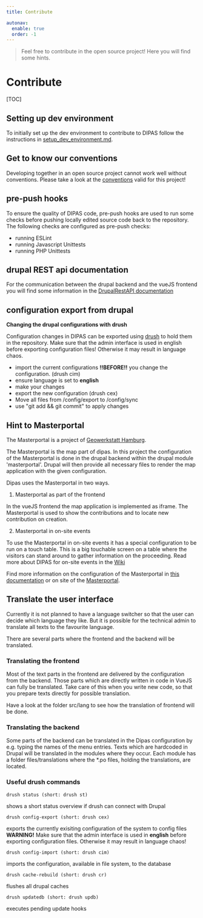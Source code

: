 ```yaml
---
title: Contribute

autonav:
  enable: true
  order: -1
---
```


> Feel free to contribute in the open source project! Here you will find some hints.

# Contribute

[TOC]

## Setting up dev environment #
To initially set up the dev environment to contribute to DIPAS follow the instructions in [setup_dev_environment.md](setup_dev_environment.md).

## Get to know our conventions #
Developing together in an open source project cannot work well without conventions. Please take a look at the [conventions](conventions.md) valid for this project!

## pre-push hooks
To ensure the quality of DIPAS code, pre-push hooks are used to run some checks before pushing locally edited source code back to the repository.
The following checks are configured as pre-push checks:

- running ESLint
- running Javascript Unittests
- running PHP Unittests

## drupal REST api documentation #
For the communication between the drupal backend and the vueJS frontend you will find some information in the [DrupalRestAPI documentation](DrupalRestAPI.md)

## configuration export from drupal #
**Changing the drupal configurations with drush**

Configuration changes in DIPAS can be exported using [drush](setup_dev_environment.md#useful-drush-commands) to hold them in the repository.
Make sure that the admin interface is used in english before exporting configuration files! Otherwise it may result in language chaos.

- import the current configurations **!!BEFORE!!** you change the configuration. (drush cim)
- ensure language is set to **english**
- make your changes
- export the new configuration (drush cex)
- Move all files from /config/export to /config/sync
- use "git add && git commit" to apply changes


## Hint to Masterportal #
The Masterportal is a project of [Geowerkstatt Hamburg](https://www.hamburg.de/geowerkstatt/).

The Masterportal is the map part of dipas. In this project the configuration of the Masterportal is done in the drupal backend within the drupal module 'masterportal'.
Drupal will then provide all necessary files to render the map application with the given configuration.

Dipas uses the Masterportal in two ways.

1. Masterportal as part of the frontend

In the vueJS frontend the map application is implemented as iframe.
The Masterportal is used to show the contributions and to locate new contribution on creation.

2. Masterportal in on-site events

To use the Masterportal in on-site events it has a special configuration to be run on a touch table.
This is a big touchable screen on a table where the visitors can stand around to gather information on the proceeding.
Read more about DIPAS for on-site events in the [Wiki](https://wiki.dipas.org/index.php/Hauptseite#DIPAS_Touchtable)

Find more information on the configuration of the Masterportal in [this documentation](masterportal.md) or on site of the [Masterportal](https://www.masterportal.org/).


## Translate the user interface #
Currently it is not planned to have a language switcher so that the user can decide which language they like.
But it is possible for the technical admin to translate all texts to the favourite language.

There are several parts where the frontend and the backend will be translated.

### Translating the frontend
Most of the text parts in the frontend are delivered by the configuration from the backend.
Those parts which are directly written in code in VueJS can fully be translated.
Take care of this when you write new code, so that you prepare texts directly for possible translation.

Have a look at the folder src/lang to see how the translation of frontend will be done.


### Translating the backend
Some parts of the backend can be translated in the Dipas configuration by e.g. typing the names of the menu entries.
Texts which are hardcoded in Drupal will be translated in the modules where they occur.
Each module has a folder files/translations where the \*.po files, holding the translations, are located.


### Useful drush commands
```
drush status (short: drush st)
```
shows a short status overview if drush can connect with Drupal

```
drush config-export (short: drush cex)
```
exports the currently exisiting configuration of the system to config files
**WARNING!** Make sure that the admin interface is used in **english** before exporting configuration files. Otherwise it may result in language chaos!

```
drush config-import (short: drush cim)
```
imports the configuration, available in file system, to the database

```
drush cache-rebuild (short: drush cr)
```
flushes all drupal caches

```
drush updatedb (short: drush updb)
```
executes pending update hooks


